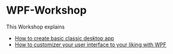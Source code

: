 # WPF-Workshop
This Workshop explains
* [How to create basic classic desktop app](https://github.com/Mertsch/WPF-Workshop/blob/master/WPF%20Desktop%20Application%20Workshop.docx)
* [How to customizer your user interface to your liking with WPF](https://github.com/Mertsch/WPF-Workshop/blob/master/WPF%20User%20Interface%20Customization%20Workshop.docx)
